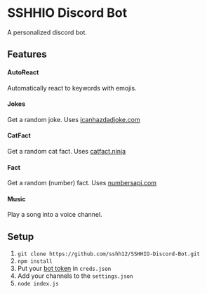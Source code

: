 # SSHHIO Discord Bot

A personalized discord bot.

## Features

#### AutoReact
Automatically react to keywords with emojis.

#### Jokes
Get a random joke. Uses [icanhazdadjoke.com](https://icanhazdadjoke.com/)

#### CatFact
Get a random cat fact. Uses [catfact.ninja](https://catfact.ninja)

#### Fact
Get a random (number) fact. Uses [numbersapi.com](http://numbersapi.com/)

#### Music
Play a song into a voice channel.

## Setup

1. ```git clone https://github.com/sshh12/SSHHIO-Discord-Bot.git```
2. ```npm install```
3. Put your [bot token](https://discordapp.com/developers/applications/me) in ```creds.json```
4. Add your channels to the ```settings.json```
5. ```node index.js```

